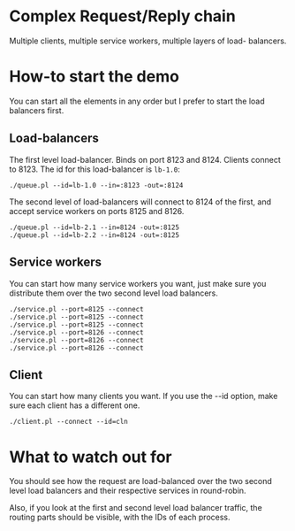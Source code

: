 # Complex Request/Reply chain #

Multiple clients, multiple service workers, multiple layers of load-
balancers.

# How-to start the demo #

You can start all the elements in any order but I prefer to start the
load balancers first.


## Load-balancers ##

The first level load-balancer. Binds on port 8123 and 8124. Clients
connect to 8123. The id for this load-balancer is `lb-1.0`:

    ./queue.pl --id=lb-1.0 --in=:8123 -out=:8124

The second level of load-balancers will connect to 8124 of the first,
and accept service workers on ports 8125 and 8126.

    ./queue.pl --id=lb-2.1 --in=8124 -out=:8125
    ./queue.pl --id=lb-2.2 --in=8124 -out=:8125

## Service workers ##

You can start how many service workers you want, just make sure you
distribute them over the two second level load balancers.

    ./service.pl --port=8125 --connect
    ./service.pl --port=8125 --connect
    ./service.pl --port=8125 --connect
    ./service.pl --port=8126 --connect
    ./service.pl --port=8126 --connect
    ./service.pl --port=8126 --connect

## Client ##

You can start how many clients you want. If you use the --id option,
make sure each client has a different one.

    ./client.pl --connect --id=cln


# What to watch out for #

You should see how the request are load-balanced over the two second
level load balancers and their respective services in round-robin.

Also, if you look at the first and second level load balancer traffic,
the routing parts should be visible, with the IDs of each process.
